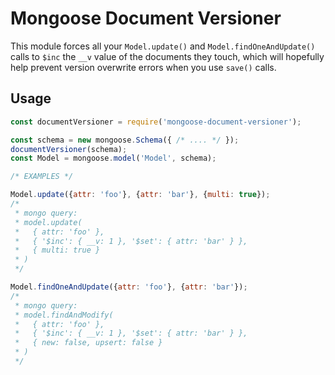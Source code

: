 # Mongoose Document Versioner

This module forces all your `Model.update()` and `Model.findOneAndUpdate()`
calls to `$inc` the `__v` value of the documents they touch, which will
hopefully help prevent version overwrite errors when you use `save()` calls.

## Usage

```js
const documentVersioner = require('mongoose-document-versioner');

const schema = new mongoose.Schema({ /* .... */ });
documentVersioner(schema);
const Model = mongoose.model('Model', schema);

/* EXAMPLES */

Model.update({attr: 'foo'}, {attr: 'bar'}, {multi: true});
/*
 * mongo query:
 * model.update(
 *   { attr: 'foo' },
 *   { '$inc': { __v: 1 }, '$set': { attr: 'bar' } },
 *   { multi: true }
 * )
 */

Model.findOneAndUpdate({attr: 'foo'}, {attr: 'bar'});
/*
 * mongo query:
 * model.findAndModify(
 *   { attr: 'foo' },
 *   { '$inc': { __v: 1 }, '$set': { attr: 'bar' } },
 *   { new: false, upsert: false }
 * )
 */
```
